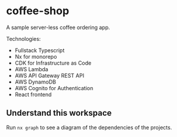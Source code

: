 # coffee-shop
A sample server-less coffee ordering app.

Technologies:
* Fullstack Typescript
* Nx for monorepo
* CDK for Infrastructure as Code
* AWS Lambda
* AWS API Gateway REST API
* AWS DynamoDB
* AWS Cognito for Authentication
* React frontend

## Understand this workspace

Run `nx graph` to see a diagram of the dependencies of the projects.

